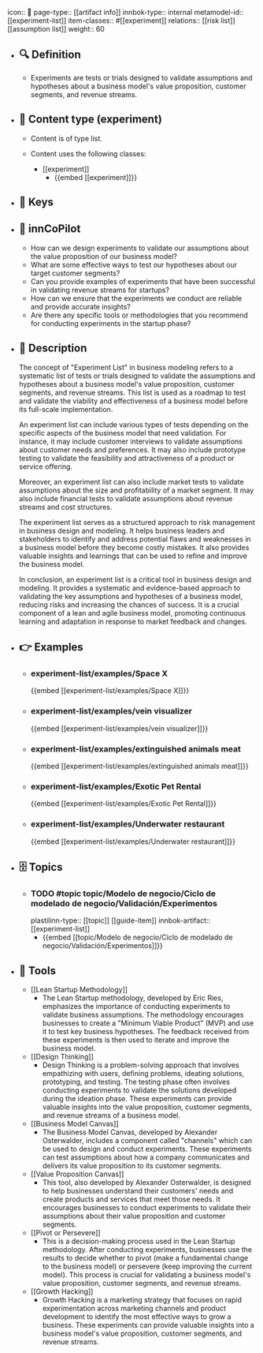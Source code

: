 icon:: 🧿
page-type:: [[artifact info]]
innbok-type:: internal
metamodel-id:: [[experiment-list]]
item-classes:: #[[experiment]]
relations:: [[risk list]] [[assumption list]]
weight:: 60

- ## 🔍 Definition
  - Experiments are tests or trials designed to validate assumptions and hypotheses about a business model's value proposition, customer segments, and revenue streams.
- ## 📰 Content type (experiment)
  - Content is of type list.
  
  - Content uses the following classes:
    - [[experiment]]
      - {{embed [[experiment]]}}
  
- ## 🔑 Keys
  
- ## 🤖 innCoPilot
  - How can we design experiments to validate our assumptions about the value proposition of our business model?
  - What are some effective ways to test our hypotheses about our target customer segments?
  - Can you provide examples of experiments that have been successful in validating revenue streams for startups?
  - How can we ensure that the experiments we conduct are reliable and provide accurate insights?
  - Are there any specific tools or methodologies that you recommend for conducting experiments in the startup phase?
- ## 📖 Description
  The concept of "Experiment List" in business modeling refers to a systematic list of tests or trials designed to validate the assumptions and hypotheses about a business model's value proposition, customer segments, and revenue streams. This list is used as a roadmap to test and validate the viability and effectiveness of a business model before its full-scale implementation.
  
  An experiment list can include various types of tests depending on the specific aspects of the business model that need validation. For instance, it may include customer interviews to validate assumptions about customer needs and preferences. It may also include prototype testing to validate the feasibility and attractiveness of a product or service offering.
  
  Moreover, an experiment list can also include market tests to validate assumptions about the size and profitability of a market segment. It may also include financial tests to validate assumptions about revenue streams and cost structures.
  
  The experiment list serves as a structured approach to risk management in business design and modeling. It helps business leaders and stakeholders to identify and address potential flaws and weaknesses in a business model before they become costly mistakes. It also provides valuable insights and learnings that can be used to refine and improve the business model.
  
  In conclusion, an experiment list is a critical tool in business design and modeling. It provides a systematic and evidence-based approach to validating the key assumptions and hypotheses of a business model, reducing risks and increasing the chances of success. It is a crucial component of a lean and agile business model, promoting continuous learning and adaptation in response to market feedback and changes.
- ## 👉 Examples
  - ### experiment-list/examples/Space X
    {{embed [[experiment-list/examples/Space X]]}}
  - ### experiment-list/examples/vein visualizer
    {{embed [[experiment-list/examples/vein visualizer]]}}
  - ### experiment-list/examples/extinguished animals meat
    {{embed [[experiment-list/examples/extinguished animals meat]]}}
  - ### experiment-list/examples/Exotic Pet Rental
    {{embed [[experiment-list/examples/Exotic Pet Rental]]}}
  - ### experiment-list/examples/Underwater restaurant
    {{embed [[experiment-list/examples/Underwater restaurant]]}}
  
- ## 🗄️ Topics
  - ### TODO #topic topic/Modelo de negocio/Ciclo de modelado de negocio/Validación/Experimentos
    plastilinn-type:: [[topic]] [[guide-item]]
    innbok-artifact:: [[experiment-list]]
    - {{embed [[topic/Modelo de negocio/Ciclo de modelado de negocio/Validación/Experimentos]]}}
  
- ## 🧰 Tools
  - [[Lean Startup Methodology]]
    - The Lean Startup methodology, developed by Eric Ries, emphasizes the importance of conducting experiments to validate business assumptions. The methodology encourages businesses to create a "Minimum Viable Product" (MVP) and use it to test key business hypotheses. The feedback received from these experiments is then used to iterate and improve the business model.
  - [[Design Thinking]]
    - Design Thinking is a problem-solving approach that involves empathizing with users, defining problems, ideating solutions, prototyping, and testing. The testing phase often involves conducting experiments to validate the solutions developed during the ideation phase. These experiments can provide valuable insights into the value proposition, customer segments, and revenue streams of a business model.
  - [[Business Model Canvas]]
    - The Business Model Canvas, developed by Alexander Osterwalder, includes a component called "channels" which can be used to design and conduct experiments. These experiments can test assumptions about how a company communicates and delivers its value proposition to its customer segments.
  - [[Value Proposition Canvas]]
    - This tool, also developed by Alexander Osterwalder, is designed to help businesses understand their customers' needs and create products and services that meet those needs. It encourages businesses to conduct experiments to validate their assumptions about their value proposition and customer segments.
  - [[Pivot or Persevere]]
    - This is a decision-making process used in the Lean Startup methodology. After conducting experiments, businesses use the results to decide whether to pivot (make a fundamental change to the business model) or persevere (keep improving the current model). This process is crucial for validating a business model's value proposition, customer segments, and revenue streams.
  - [[Growth Hacking]]
    - Growth Hacking is a marketing strategy that focuses on rapid experimentation across marketing channels and product development to identify the most effective ways to grow a business. These experiments can provide valuable insights into a business model's value proposition, customer segments, and revenue streams.

